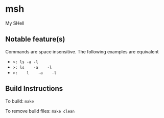 # msh
My SHell

## Notable feature(s)
Commands are space insensitive. The following examples are equivalent
- `>: ls -a -l`
- `>: ls    -a    -l`
- `>:    l    -a    -l    `

## Build Instructions
To build:
    `make`

To remove build files:
    `make clean`
